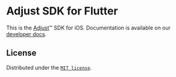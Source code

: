 # Adjust SDK for Flutter

This is the [Adjust](https://adjust.com)™  SDK for iOS. Documentation is available on our [developer docs](https://dev.adjust.com/en/sdk/flutter/?version=v5).

## License

Distributed under the [`MIT license`](LICENSE).
